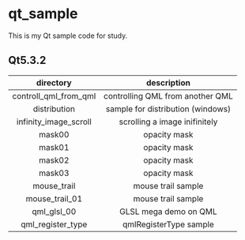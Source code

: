 # qt_sample
This is my Qt sample code for study.

## Qt5.3.2

| directory  | description |
|:-----------:|:------------:|
|controll_qml_from_qml|controlling QML from another QML|
|distribution|sample for distribution (windows)|
|infinity_image_scroll|scrolling a image inifinitely|
|mask00|opacity mask|
|mask01|opacity mask|
|mask02|opacity mask|
|mask03|opacity mask|
|mouse_trail|mouse trail sample|
|mouse_trail_01|mouse trail sample|
|qml_glsl_00|GLSL mega demo on QML|
|qml_register_type|qmlRegisterType sample|

